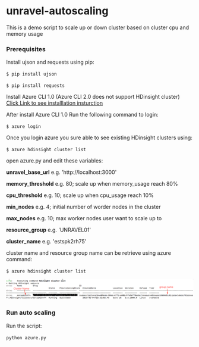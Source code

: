 # unravel-autoscaling
This is a demo script to scale up or down cluster based on cluster cpu and memory usage
### Prerequisites
Install ujson and requests using pip:

`$ pip install ujson`

`$ pip install requests`

Install Azure CLI 1.0 (Azure CLI 2.0 does not support HDinsight cluster) [Click Link to see installlation insturction](https://docs.microsoft.com/en-us/azure/cli-install-nodejs)

After install Azure CLI 1.0 Run the following command to login:

`$ azure login`

Once you login azure you sure able to see existing HDinsight clusters using:

`$ azure hdinsight cluster list`

open azure.py and edit these variables:

**unravel_base_url** e.g. 'http://localhost:3000'

**memory_threshold** e.g. 80; scale up when memory_usage reach 80%

**cpu_threshold**  e.g. 10; scale up when cpu_usage reach 10%             

**min_nodes**      e.g. 4; initial number of worder nodes in the cluster

**max_nodes**      e.g. 10; max worker nodes user want to scale up to

**resource_group** e.g. 'UNRAVEL01'

**cluster_name**  e.g. 'estspk2rh75'

cluster name and resource group name can be retrieve using azure command:

`$ azure hdinsight cluster list`

![info](azure-autoscaling.png)

### Run auto scaling

Run the script:

`python azure.py`
